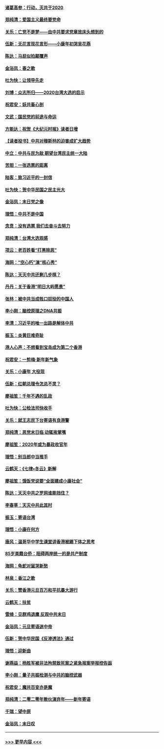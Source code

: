 #### [诸葛高参：行动，灭共于2020](../pages/nsc993/n11804120.md?t=01191633) 
#### [郑纯清：爱国主义最终要党命](../pages/nsc993/n11802197.md?t=01191633) 
#### [关乐：亡党不是梦——由中共要求党章放床头想到的](../pages/nsc993/n11802156.md?t=01191633) 
#### [伍新：无花言现花言形——小康年初哭吴花燕](../pages/nsc993/n11800044.md?t=01191633) 
#### [陈达：马屁似拍颠覆声](../pages/nsc993/n11800010.md?t=01191633) 
#### [金浴凤：春之歌](../pages/nsc993/n11797687.md?t=01191633) 
#### [吐为快：让领导先走](../pages/nsc993/n11797512.md?t=01191633) 
#### [刘博：众志所归——2020台湾大选的启示](../pages/nsc993/n11796878.md?t=01191633) 
#### [祝君安：妖共畜心剖](../pages/nsc993/n11794273.md?t=01191633) 
#### [文武：国民党的前途与命运](../pages/nsc993/n11794198.md?t=01191633) 
#### [方能达：祝贺《大纪元时报》读者日增](../pages/nsc993/n11793807.md?t=01191633) 
#### [【读者投书】中共对穆斯林的迫害成扩大趋势](../pages/nsc993/n11791371.md?t=01191633) 
#### [中立：中共与民为敌 期望台湾民主统一大陆](../pages/nsc993/n11790392.md?t=01191633) 
#### [苦胆：一张选票的距离](../pages/nsc993/n11788914.md?t=01191633) 
#### [陆客：致习近平的一封信](../pages/nsc993/n11788867.md?t=01191633) 
#### [吐为快：贺中华民国之民主光大](../pages/nsc993/n11788618.md?t=01191633) 
#### [金浴凤：末日党之像](../pages/nsc993/n11787475.md?t=01191633) 
#### [理悟：中共不是中国](../pages/nsc993/n11787463.md?t=01191633) 
#### [念贲：没有选票  我们去奋斗去努力](../pages/nsc993/n11787398.md?t=01191633) 
#### [郑纯清：台湾大选观感](../pages/nsc993/n11786210.md?t=01191633) 
#### [项云：老百姓看“打黑除恶”](../pages/nsc993/n11785398.md?t=01191633) 
#### [海网：“空心朽”演“核心秀”](../pages/nsc993/n11783874.md?t=01191633) 
#### [陈达：天灭中共还剩几步棋？](../pages/nsc993/n11783719.md?t=01191633) 
#### [丹丹：关于香港“明日大屿愿景”](../pages/nsc993/n11783273.md?t=01191633) 
#### [张林：被中共当成牲口奴役的中国人](../pages/nsc993/n11782397.md?t=01191633) 
#### [李小刚：脑控原理之DNA共振](../pages/nsc993/n11780962.md?t=01191633) 
#### [李清：习近平的唯一出路是解体中共](../pages/nsc993/n11780866.md?t=01191633) 
#### [振玉：炎黄巨难奇耻](../pages/nsc993/n11779632.md?t=01191633) 
#### [港人心声：不想看到宝岛成为第二个香港](../pages/nsc993/n11778817.md?t=01191633) 
#### [祝君安：一剪梅‧新年新气象](../pages/nsc993/n11776340.md?t=01191633) 
#### [关乐：小康年 大役现](../pages/nsc993/n11774213.md?t=01191633) 
#### [伍新：红朝总理令怎总不灵？](../pages/nsc993/n11770813.md?t=01191633) 
#### [廖祖笙：千年不遇的乱政](../pages/nsc993/n11770373.md?t=01191633) 
#### [吐为快：公检法司快收手](../pages/nsc993/n11770359.md?t=01191633) 
#### [关乐：就王志民下台寄语有良港警](../pages/nsc993/n11769903.md?t=01191633) 
#### [郑纯清：恶党末日临 动辄挨掌嘴](../pages/nsc993/n11769356.md?t=01191633) 
#### [廖祖笙：2020年或为暴政收官年](../pages/nsc993/n11768216.md?t=01191633) 
#### [理悟：别当郎中当推手](../pages/nsc993/n11768243.md?t=01191633) 
#### [云鹤天：《七律▪冬云》新解](../pages/nsc993/n11768204.md?t=01191633) 
#### [廖祖笙：饿饭党说要“全面建成小康社会”](../pages/nsc993/n11767482.md?t=01191633) 
#### [陈达：天灭中共之罗网谁能挡住？](../pages/nsc993/n11767465.md?t=01191633) 
#### [李春草：天灭中共此其时](../pages/nsc993/n11767452.md?t=01191633) 
#### [振玉：寄语台湾](../pages/nsc993/n11767432.md?t=01191633) 
#### [理悟：小康在何方](../pages/nsc993/n11767394.md?t=01191633) 
#### [唐风：温哥华中学生课堂讲香港被踢下体之思考](../pages/nsc993/n11766848.md?t=01191633) 
#### [85岁美籍台侨：阻碍两岸统一的是共产制度](../pages/nsc993/n11765043.md?t=01191633) 
#### [海网：龟蛇对鼠哭新愁](../pages/nsc993/n11764895.md?t=01191633) 
#### [林泉：香江之歌](../pages/nsc993/n11764415.md?t=01191633) 
#### [关乐：赞香港元旦百万和平抗暴大游行](../pages/nsc993/n11764382.md?t=01191633) 
#### [云鹤天：扶贫](../pages/nsc993/n11764245.md?t=01191633) 
#### [雪绮：见群鸡退鹰  反观中共末日](../pages/nsc993/n11762112.md?t=01191633) 
#### [金浴凤：元旦寄语迷中帝](../pages/nsc993/n11761788.md?t=01191633) 
#### [伍新：贺中华民国《反渗透法》通过](../pages/nsc993/n11761994.md?t=01191633) 
#### [理悟：迎新曲](../pages/nsc993/n11761152.md?t=01191633) 
#### [谢燕益：杨胜军被非法拘禁致死案之紧急报案举报控告函](../pages/nsc993/n11756134.md?t=01191633) 
#### [李小刚：量子共振检测与中共的脑控武器](../pages/nsc993/n11754518.md?t=01191633) 
#### [祝君安：魔共百变亦是魔](../pages/nsc993/n11754469.md?t=01191633) 
#### [郑纯清：二零二零年散伙演弃年——新年寄语](../pages/nsc993/n11754195.md?t=01191633) 
#### [千瑞：望中原](../pages/nsc993/n11754159.md?t=01191633) 
#### [金浴凤：末日叹](../pages/nsc993/n11752359.md?t=01191633) 

----
#### [ >>> 更早内容 <<< ](../indexes/nsc993-earlier.md)
